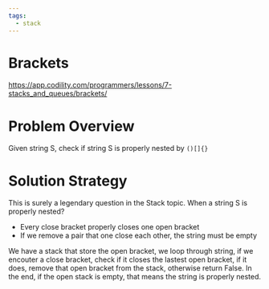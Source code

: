 ```yaml
---
tags:
  - stack
---
```


# Brackets

https://app.codility.com/programmers/lessons/7-stacks_and_queues/brackets/

# Problem Overview

Given string S, check if string S is properly nested by `()[]{}`

# Solution Strategy

This is surely a legendary question in the Stack topic.
When a string S is properly nested?

- Every close bracket properly closes one open bracket
- If we remove a pair that one close each other, the string must be empty

We have a stack that store the open bracket, we loop through string, if we encouter a close bracket, check if it closes the lastest open bracket, if it does, remove that open bracket from the stack, otherwise return False. In the end, if the open stack is empty, that means the string is properly nested.
